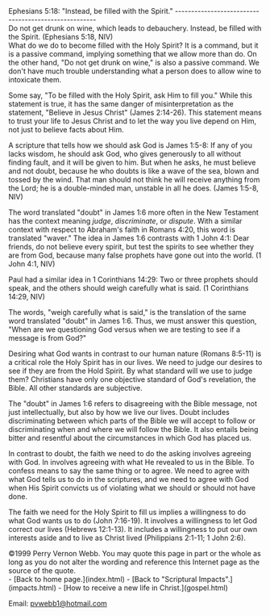  <head> <title>(PVW) Ephesians 5:18: "Instead, be filled with the Spirit."</title> <meta content="IE=9" http-equiv="X-UA-Compatible"></meta> <link href="css/page_style.css" rel="stylesheet" type="text/css"></link> </head><body><div class="page_style"> Ephesians 5:18: "Instead, be filled with the Spirit."
-----------------------------------------------------

<div class="p">Do not get drunk on wine, which leads to debauchery. Instead, be filled with the Spirit. (Ephesians 5:18, NIV)

</div>What do we do to become filled with the Holy Spirit? It is a command, but it is a passive command, implying something that we allow more than do. On the other hand, "Do not get drunk on wine," is also a passive command. We don't have much trouble understanding what a person does to allow wine to intoxicate them.

Some say, "To be filled with the Holy Spirit, ask Him to fill you." While this statement is true, it has the same danger of misinterpretation as the statement, "Believe in Jesus Christ" (James 2:14-26). This statement means to trust your life to Jesus Christ and to let the way you live depend on Him, not just to believe facts about Him.

<div class="p">A scripture that tells how we should ask God is James 1:5-8: If any of you lacks wisdom, he should ask God, who gives generously to all without finding fault, and it will be given to him. But when he asks, he must believe and not doubt, because he who doubts is like a wave of the sea, blown and tossed by the wind. That man should not think he will receive anything from the Lord; he is a double-minded man, unstable in all he does. (James 1:5-8, NIV)

 The word translated "doubt" in James 1:6 more often in the New Testament has the context meaning *judge*, *discriminate*, or *dispute*. With a similar context with respect to Abraham's faith in Romans 4:20, this word is translated "waver." The idea in James 1:6 contrasts with 1 John 4:1: Dear friends, do not believe every spirit, but test the spirits to see whether they are from God, because many false prophets have gone out into the world. (1 John 4:1, NIV)

</div><div class="p">Paul had a similar idea in 1 Corinthians 14:29: Two or three prophets should speak, and the others should weigh carefully what is said. (1 Corinthians 14:29, NIV)

 The words, "weigh carefully what is said," is the translation of the same word translated "doubt" in James 1:6. Thus, we must answer this question, "When are we questioning God versus when we are testing to see if a message is from God?"</div>Desiring what God wants in contrast to our human nature (Romans 8:5-11) is a critical role the Holy Spirit has in our lives. We need to judge our desires to see if they are from the Hold Spirit. By what standard will we use to judge them? Christians have only one objective standard of God's revelation, the Bible. All other standards are subjective.

The "doubt" in James 1:6 refers to disagreeing with the Bible message, not just intellectually, but also by how we live our lives. Doubt includes discriminating between which parts of the Bible we will accept to follow or discriminating when and where we will follow the Bible. It also entails being bitter and resentful about the circumstances in which God has placed us.

In contrast to doubt, the faith we need to do the asking involves agreeing with God. In involves agreeing with what He revealed to us in the Bible. To confess means to say the same thing or to agree. We need to agree with what God tells us to do in the scriptures, and we need to agree with God when His Spirit convicts us of violating what we should or should not have done.

The faith we need for the Holy Spirit to fill us implies a willingness to do what God wants us to do (John 7:16-19). It involves a willingness to let God correct our lives (Hebrews 12:1-13). It includes a willingness to put our own interests aside and to live as Christ lived (Philippians 2:1-11; 1 John 2:6).

<div class="copy">©1999 Perry Vernon Webb. You may quote this page in part or the whole as long as you do not alter the wording and reference this Internet page as the source of the quote.</div>  </div>- [Back to home page.](index.html)
- [Back to "Scriptural Impacts".](impacts.html)
- [How to receive a new life in Christ.](gospel.html)

Email: [pvwebb1@hotmail.com](mailto:pvwebb1@hotmail.com)

